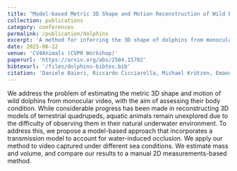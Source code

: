 ```yaml
---
title: "Model-based Metric 3D Shape and Motion Reconstruction of Wild Bottlenose Dolphins in Drone-Shot Videos"
collection: publications
category: conferences
permalink: /publication/dolphins
excerpt: 'A method for inferring the 3D shape of dolphins from monocular drone-shot videos.'
date: 2025-06-12
venue: 'CV4Animals (CVPR Workshop)'
paperurl: 'https://arxiv.org/abs/2504.15782'
bibtexurl: '/files/dolphins-bibtex.bib'
citation: 'Daniele Baieri, Riccardo Cicciarella, Michael Krützen, Emanuele Rodolà and Silvia Zuffi. Model-based metric 3D shape and motion reconstruction of wild bottlenose dolphins in drone-shot videos. arXiv preprint. arXiv:2504.15782, 2025'
---
```


We address the problem of estimating the metric 3D shape and motion of wild dolphins from monocular video, with the aim of assessing their body condition. While considerable progress has been made in reconstructing 3D models of terrestrial quadrupeds, aquatic animals remain unexplored due to the difficulty of observing them in their natural underwater environment. To address this, we propose a model-based approach that incorporates a transmission model to account for water-induced occlusion. We apply our method to video captured under different sea conditions. We estimate mass and volume, and compare our results to a manual 2D measurements-based method. 